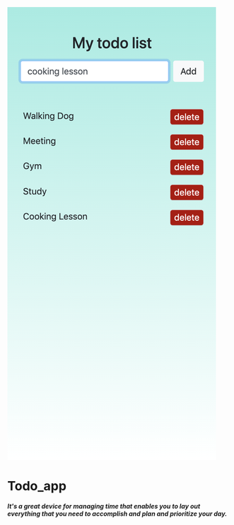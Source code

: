 ![Image](/images/todo.png "Image")
# Todo_app
##### It's a great device for managing time that enables you to lay out everything that you need to accomplish and plan and prioritize your day.


